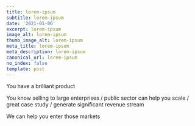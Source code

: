 ```yaml
---
title: lorem-ipsum
subtitle: lorem-ipsum
date: '2021-01-06'
excerpt: lorem-ipsum
image_alt: lorem-ipsum
thumb_image_alt: lorem-ipsum
meta_title: lorem-ipsum
meta_description: lorem-ipsum
canonical_url: lorem-ipsum
no_index: false
template: post
---
```

You have a brilliant product 

You know selling to large enterprises / public sector can help you scale / great case study / generate significant revenue stream

We can help you enter those markets